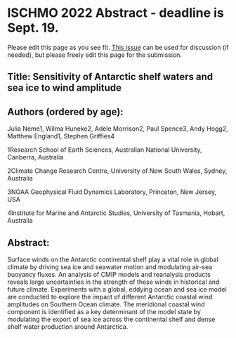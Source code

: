 # ISCHMO 2022 Abstract - deadline is Sept. 19.

Please edit this page as you see fit. [This issue](https://github.com/adele157/easterlies-collaborative-project/issues/41) can be used for discussion (if needed), but please freely edit this page for the submission.

## Title: Sensitivity of Antarctic shelf waters and sea ice to wind amplitude


## Authors (ordered by age): 
Julia Neme1, Wilma Huneke2, Adele Morrison2, Paul Spence3, Andy Hogg2, Matthew England1, Stephen Griffies4 

1Research School of Earth Sciences, Australian National University, Canberra, Australia

2Climate Change Research Centre, University of New South Wales, Sydney, Australia

3NOAA Geophysical Fluid Dynamics Laboratory, Princeton, New Jersey, USA

4Institute for Marine and Antarctic Studies, University of Tasmania, Hobart, Australia

## Abstract:
Surface winds on the Antarctic continental shelf play a vital role in global climate by driving sea ice and seawater motion and modulating air-sea buoyancy fluxes. An analysis of CMIP models and reanalysis products reveals large uncertainties in the strength of these winds in historical and future climate. Experiments with a global, eddying ocean and sea ice model are conducted to explore the impact of different Antarctic coastal wind amplitudes on Southern Ocean climate. The meridional coastal wind component is identified as a key determinant of the model state by modulating the export of sea ice across the continental shelf and dense shelf water production around Antarctica.

